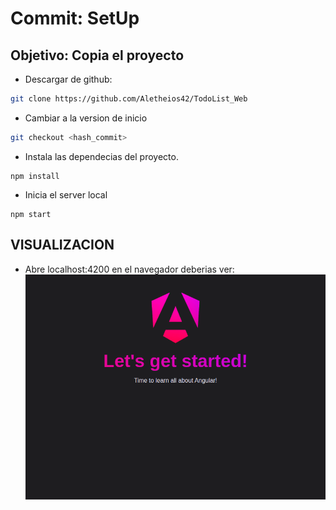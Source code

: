 # **Commit: SetUp**

## Objetivo: Copia el proyecto

- Descargar de github:

```bash
git clone https://github.com/Aletheios42/TodoList_Web
```

- Cambiar a la version de inicio

```bash
git checkout <hash_commit>
```

- Instala las dependecias del proyecto.

```npm
npm install
```

- Inicia el server local

```npm
npm start
```

## VISUALIZACION

- Abre localhost:4200 en el navegador deberias ver:
  ![SetUp Layout](./htmlOutput.png)
